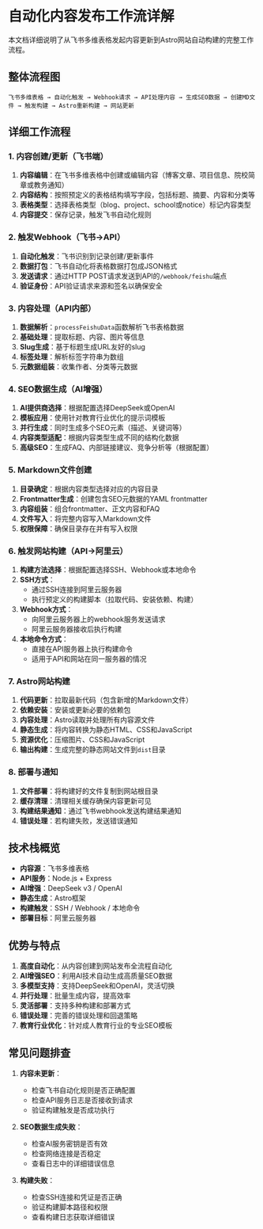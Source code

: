 # 自动化内容发布工作流详解

本文档详细说明了从飞书多维表格发起内容更新到Astro网站自动构建的完整工作流程。

## 整体流程图

```
飞书多维表格 → 自动化触发 → Webhook请求 → API处理内容 → 生成SEO数据 → 创建MD文件 → 触发构建 → Astro重新构建 → 网站更新
```

## 详细工作流程

### 1. 内容创建/更新（飞书端）

1. **内容编辑**：在飞书多维表格中创建或编辑内容（博客文章、项目信息、院校简章或教务通知）
2. **内容结构**：按照预定义的表格结构填写字段，包括标题、摘要、内容和分类等
3. **表格类型**：选择表格类型（blog、project、school或notice）标记内容类型
4. **内容提交**：保存记录，触发飞书自动化规则

### 2. 触发Webhook（飞书→API）

1. **自动化触发**：飞书识别到记录创建/更新事件
2. **数据打包**：飞书自动化将表格数据打包成JSON格式
3. **发送请求**：通过HTTP POST请求发送到API的`/webhook/feishu`端点
4. **验证身份**：API验证请求来源和签名以确保安全

### 3. 内容处理（API内部）

1. **数据解析**：`processFeishuData`函数解析飞书表格数据
2. **基础处理**：提取标题、内容、图片等信息
3. **Slug生成**：基于标题生成URL友好的slug
4. **标签处理**：解析标签字符串为数组
5. **元数据组装**：收集作者、分类等元数据

### 4. SEO数据生成（AI增强）

1. **AI提供商选择**：根据配置选择DeepSeek或OpenAI
2. **模板应用**：使用针对教育行业优化的提示词模板
3. **并行生成**：同时生成多个SEO元素（描述、关键词等）
4. **内容类型适配**：根据内容类型生成不同的结构化数据
5. **高级SEO**：生成FAQ、内部链接建议、竞争分析等（根据配置）

### 5. Markdown文件创建

1. **目录确定**：根据内容类型选择对应的内容目录
2. **Frontmatter生成**：创建包含SEO元数据的YAML frontmatter
3. **内容组装**：组合frontmatter、正文内容和FAQ
4. **文件写入**：将完整内容写入Markdown文件
5. **权限保障**：确保目录存在并有写入权限

### 6. 触发网站构建（API→阿里云）

1. **构建方法选择**：根据配置选择SSH、Webhook或本地命令
2. **SSH方式**：
   - 通过SSH连接到阿里云服务器
   - 执行预定义的构建脚本（拉取代码、安装依赖、构建）
3. **Webhook方式**：
   - 向阿里云服务器上的webhook服务发送请求
   - 阿里云服务器接收后执行构建
4. **本地命令方式**：
   - 直接在API服务器上执行构建命令
   - 适用于API和网站在同一服务器的情况

### 7. Astro网站构建

1. **代码更新**：拉取最新代码（包含新增的Markdown文件）
2. **依赖安装**：安装或更新必要的依赖包
3. **内容处理**：Astro读取并处理所有内容源文件
4. **静态生成**：将内容转换为静态HTML、CSS和JavaScript
5. **资源优化**：压缩图片、CSS和JavaScript
6. **输出构建**：生成完整的静态网站文件到`dist`目录

### 8. 部署与通知

1. **文件部署**：将构建好的文件复制到网站根目录
2. **缓存清理**：清理相关缓存确保内容更新可见
3. **构建结果通知**：通过飞书webhook发送构建结果通知
4. **错误处理**：若构建失败，发送错误通知

## 技术栈概览

- **内容源**：飞书多维表格
- **API服务**：Node.js + Express
- **AI增强**：DeepSeek v3 / OpenAI
- **静态生成**：Astro框架
- **构建触发**：SSH / Webhook / 本地命令
- **部署目标**：阿里云服务器

## 优势与特点

1. **高度自动化**：从内容创建到网站发布全流程自动化
2. **AI增强SEO**：利用AI技术自动生成高质量SEO数据
3. **多模型支持**：支持DeepSeek和OpenAI，灵活切换
4. **并行处理**：批量生成内容，提高效率
5. **灵活部署**：支持多种构建和部署方式
6. **错误处理**：完善的错误处理和回退策略
7. **教育行业优化**：针对成人教育行业的专业SEO模板

## 常见问题排查

1. **内容未更新**：
   - 检查飞书自动化规则是否正确配置
   - 检查API服务日志是否接收到请求
   - 验证构建触发是否成功执行

2. **SEO数据生成失败**：
   - 检查AI服务密钥是否有效
   - 检查网络连接是否稳定
   - 查看日志中的详细错误信息

3. **构建失败**：
   - 检查SSH连接和凭证是否正确
   - 验证构建脚本路径和权限
   - 查看构建日志获取详细错误
